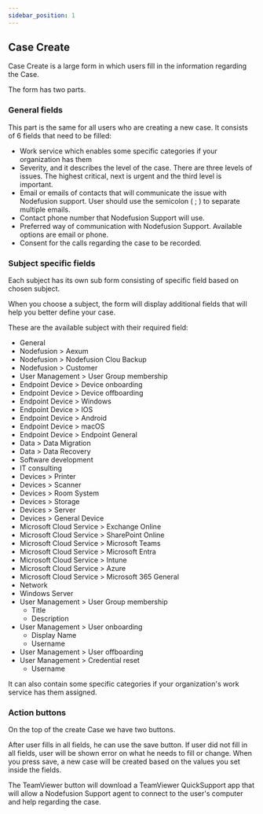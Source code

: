 ```yaml
---
sidebar_position: 1
---
```


## Case Create

Case Create is a large form in which users fill in the information regarding the Case.

The form has two parts.

### General fields

This part is the same for all users who are creating a new case.
It consists of 6 fields that need to be filled:
 - Work service which enables some specific categories if your organization has them
 - Severity, and it describes the level of the case.
There are three levels of issues. The highest critical, next is urgent and the third level is important.
 - Email or emails of contacts that will communicate the issue with Nodefusion support. User should use the semicolon ( ; ) to separate multiple emails.
 - Contact phone number that Nodefusion Support will use.
 - Preferred way of communication with Nodefusion Support. Available options are email or phone.
 - Consent for the calls regarding the case to be recorded. 

### Subject specific fields

Each subject has its own sub form consisting of specific field based on chosen subject.

When you choose a subject, the form will display additional fields that will help you better define your case.

These are the available subject with their required field:
 - General
 - Nodefusion > Aexum
 - Nodefusion > Nodefusion Clou Backup
 - Nodefusion > Customer
 - User Management > User Group membership
 - Endpoint Device > Device onboarding
 - Endpoint Device > Device offboarding
 - Endpoint Device > Windows
 - Endpoint Device > IOS
 - Endpoint Device > Android
 - Endpoint Device > macOS
 - Endpoint Device > Endpoint General
 - Data > Data Migration
 - Data > Data Recovery
 - Software development
 - IT consulting
 - Devices > Printer
 - Devices > Scanner
 - Devices > Room System
 - Devices > Storage
 - Devices > Server
 - Devices > General Device
 - Microsoft Cloud Service > Exchange Online
 - Microsoft Cloud Service > SharePoint Online
 - Microsoft Cloud Service > Microsoft Teams
 - Microsoft Cloud Service > Microsoft Entra
 - Microsoft Cloud Service > Intune
 - Microsoft Cloud Service > Azure
 - Microsoft Cloud Service > Microsoft 365 General
 - Network
 - Windows Server
 - User Management > User Group membership
   - Title
   - Description
 - User Management > User onboarding
   - Display Name
   - Username
 - User Management > User offboarding
 - User Management > Credential reset
   - Username

It can also contain some specific categories if your organization's work service has them assigned.

### Action buttons

On the top of the create Case we have two buttons. 

After user fills in all fields, he can use the save button. If user did not fill in all fields, user will be shown error on what he needs to fill or change. When you press save, a new case will be created based on the values you set inside the fields.

The TeamViewer button will download a TeamViewer QuickSupport app that will allow a Nodefusion Support agent to connect to the user's computer and help regarding the case.
